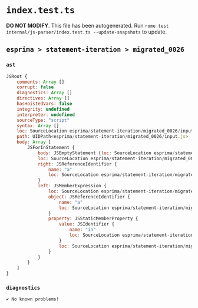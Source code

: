 # `index.test.ts`

**DO NOT MODIFY**. This file has been autogenerated. Run `rome test internal/js-parser/index.test.ts --update-snapshots` to update.

## `esprima > statement-iteration > migrated_0026`

### `ast`

```javascript
JSRoot {
	comments: Array []
	corrupt: false
	diagnostics: Array []
	directives: Array []
	hasHoistedVars: false
	integrity: undefined
	interpreter: undefined
	sourceType: "script"
	syntax: Array []
	loc: SourceLocation esprima/statement-iteration/migrated_0026/input.js 1:0-2:0
	path: UIDPath<esprima/statement-iteration/migrated_0026/input.js>
	body: Array [
		JSForInStatement {
			body: JSEmptyStatement {loc: SourceLocation esprima/statement-iteration/migrated_0026/input.js 1:15-1:16}
			loc: SourceLocation esprima/statement-iteration/migrated_0026/input.js 1:0-1:16
			right: JSReferenceIdentifier {
				name: "a"
				loc: SourceLocation esprima/statement-iteration/migrated_0026/input.js 1:13-1:14 (a)
			}
			left: JSMemberExpression {
				loc: SourceLocation esprima/statement-iteration/migrated_0026/input.js 1:5-1:9
				object: JSReferenceIdentifier {
					name: "a"
					loc: SourceLocation esprima/statement-iteration/migrated_0026/input.js 1:5-1:6 (a)
				}
				property: JSStaticMemberProperty {
					value: JSIdentifier {
						name: "in"
						loc: SourceLocation esprima/statement-iteration/migrated_0026/input.js 1:7-1:9 (in)
					}
					loc: SourceLocation esprima/statement-iteration/migrated_0026/input.js 1:7-1:9 (in)
				}
			}
		}
	]
}
```

### `diagnostics`

```
✔ No known problems!

```
